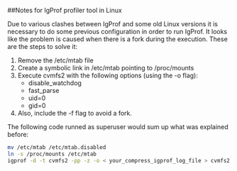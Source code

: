 ##Notes for IgProf profiler tool in Linux

Due to various clashes between IgProf and some old Linux versions it is necessary to do some previous configuration in order to run IgProf. It looks like the problem is caused when there is a fork during the execution.
These are the steps to solve it:

1. Remove the /etc/mtab file
2. Create a symbolic link in /etc/mtab pointing to /proc/mounts
3. Execute cvmfs2 with the following options (using the -o flag):
    * disable_watchdog
    * fast_parse
    * uid=0
    * gid=0
4. Also, include the -f flag to avoid a fork.


The following code runned as superuser would sum up what was explained before:

``` bash
mv /etc/mtab /etc/mtab.disabled
ln -s /proc/mounts /etc/mtab
igprof -d -t cvmfs2 -pp -z -o < your_compress_igprof_log_file > cvmfs2 -f -o config=< your_config_file >,disable_watchdog,fast_parse,uid=0,gid=0 < your_server > < your_mount_point >

```
